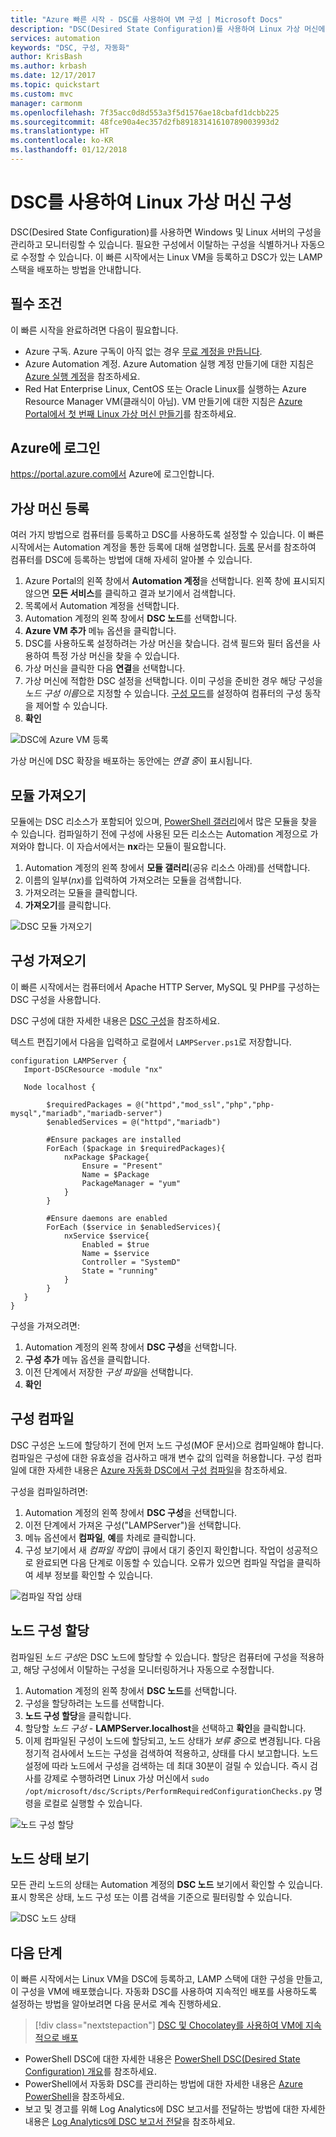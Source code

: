 ```yaml
---
title: "Azure 빠른 시작 - DSC를 사용하여 VM 구성 | Microsoft Docs"
description: "DSC(Desired State Configuration)를 사용하여 Linux 가상 머신에서 LAMP 스택을 구성합니다."
services: automation
keywords: "DSC, 구성, 자동화"
author: KrisBash
ms.author: krbash
ms.date: 12/17/2017
ms.topic: quickstart
ms.custom: mvc
manager: carmonm
ms.openlocfilehash: 7f35acc0d8d553a3f5d1576ae18cbafd1dcbb225
ms.sourcegitcommit: 48fce90a4ec357d2fb89183141610789003993d2
ms.translationtype: HT
ms.contentlocale: ko-KR
ms.lasthandoff: 01/12/2018
---
```

# <a name="configure-a-linux-virtual-machine-with-desired-state-configuration"></a>DSC를 사용하여 Linux 가상 머신 구성

DSC(Desired State Configuration)를 사용하면 Windows 및 Linux 서버의 구성을 관리하고 모니터링할 수 있습니다. 필요한 구성에서 이탈하는 구성을 식별하거나 자동으로 수정할 수 있습니다. 이 빠른 시작에서는 Linux VM을 등록하고 DSC가 있는 LAMP 스택을 배포하는 방법을 안내합니다.

## <a name="prerequisites"></a>필수 조건

이 빠른 시작을 완료하려면 다음이 필요합니다.

* Azure 구독. Azure 구독이 아직 없는 경우 [무료 계정을 만듭니다](https://azure.microsoft.com/free/).
* Azure Automation 계정. Azure Automation 실행 계정 만들기에 대한 지침은 [Azure 실행 계정](automation-sec-configure-azure-runas-account.md)을 참조하세요.
* Red Hat Enterprise Linux, CentOS 또는 Oracle Linux를 실행하는 Azure Resource Manager VM(클래식이 아님). VM 만들기에 대한 지침은 [Azure Portal에서 첫 번째 Linux 가상 머신 만들기](../virtual-machines/linux/quick-create-portal.md)를 참조하세요.

## <a name="log-in-to-azure"></a>Azure에 로그인
https://portal.azure.com에서 Azure에 로그인합니다.

## <a name="onboard-a-virtual-machine"></a>가상 머신 등록
여러 가지 방법으로 컴퓨터를 등록하고 DSC를 사용하도록 설정할 수 있습니다. 이 빠른 시작에서는 Automation 계정을 통한 등록에 대해 설명합니다. [등록](https://docs.microsoft.com/azure/automation/automation-dsc-onboarding) 문서를 참조하여 컴퓨터를 DSC에 등록하는 방법에 대해 자세히 알아볼 수 있습니다.

1. Azure Portal의 왼쪽 창에서 **Automation 계정**을 선택합니다. 왼쪽 창에 표시되지 않으면 **모든 서비스**를 클릭하고 결과 보기에서 검색합니다.
1. 목록에서 Automation 계정을 선택합니다.
1. Automation 계정의 왼쪽 창에서 **DSC 노드**를 선택합니다.
1. **Azure VM 추가** 메뉴 옵션을 클릭합니다.
1. DSC를 사용하도록 설정하려는 가상 머신을 찾습니다. 검색 필드와 필터 옵션을 사용하여 특정 가상 머신을 찾을 수 있습니다.
1. 가상 머신을 클릭한 다음 **연결**을 선택합니다.
1. 가상 머신에 적합한 DSC 설정을 선택합니다. 이미 구성을 준비한 경우 해당 구성을 *노드 구성 이름*으로 지정할 수 있습니다. [구성 모드](https://docs.microsoft.com/powershell/dsc/metaconfig)를 설정하여 컴퓨터의 구성 동작을 제어할 수 있습니다.
1. **확인**

![DSC에 Azure VM 등록](./media/automation-quickstart-dsc-configuration/dsc-onboard-azure-vm.png)

가상 머신에 DSC 확장을 배포하는 동안에는 *연결 중*이 표시됩니다.

## <a name="import-modules"></a>모듈 가져오기

모듈에는 DSC 리소스가 포함되어 있으며, [PowerShell 갤러리](https://www.powershellgallery.com)에서 많은 모듈을 찾을 수 있습니다. 컴파일하기 전에 구성에 사용된 모든 리소스는 Automation 계정으로 가져와야 합니다. 이 자습서에서는 **nx**라는 모듈이 필요합니다.

1. Automation 계정의 왼쪽 창에서 **모듈 갤러리**(공유 리소스 아래)를 선택합니다.
1. 이름의 일부(*nx*)를 입력하여 가져오려는 모듈을 검색합니다.
1. 가져오려는 모듈을 클릭합니다.
1. **가져오기**를 클릭합니다.

![DSC 모듈 가져오기](./media/automation-quickstart-dsc-configuration/dsc-import-module-nx.png)

## <a name="import-the-configuration"></a>구성 가져오기

이 빠른 시작에서는 컴퓨터에서 Apache HTTP Server, MySQL 및 PHP를 구성하는 DSC 구성을 사용합니다.

DSC 구성에 대한 자세한 내용은 [DSC 구성](https://docs.microsoft.com/powershell/dsc/configurations)을 참조하세요.

텍스트 편집기에서 다음을 입력하고 로컬에서 `LAMPServer.ps1`로 저장합니다.

```powershell-interactive
configuration LAMPServer {
   Import-DSCResource -module "nx"

   Node localhost {

        $requiredPackages = @("httpd","mod_ssl","php","php-mysql","mariadb","mariadb-server")
        $enabledServices = @("httpd","mariadb")

        #Ensure packages are installed
        ForEach ($package in $requiredPackages){
            nxPackage $Package{
                Ensure = "Present"
                Name = $Package
                PackageManager = "yum"
            }
        }

        #Ensure daemons are enabled
        ForEach ($service in $enabledServices){
            nxService $service{
                Enabled = $true
                Name = $service
                Controller = "SystemD"
                State = "running"
            }
        }
   }
}
```

구성을 가져오려면:

1. Automation 계정의 왼쪽 창에서 **DSC 구성**을 선택합니다.
1. **구성 추가** 메뉴 옵션을 클릭합니다.
1. 이전 단계에서 저장한 *구성 파일*을 선택합니다.
1. **확인**

## <a name="compile-a-configuration"></a>구성 컴파일

DSC 구성은 노드에 할당하기 전에 먼저 노드 구성(MOF 문서)으로 컴파일해야 합니다. 컴파일은 구성에 대한 유효성을 검사하고 매개 변수 값의 입력을 허용합니다. 구성 컴파일에 대한 자세한 내용은 [Azure 자동화 DSC에서 구성 컴파일](https://docs.microsoft.com/azure/automation/automation-dsc-compile)을 참조하세요.

구성을 컴파일하려면:

1. Automation 계정의 왼쪽 창에서 **DSC 구성**을 선택합니다.
1. 이전 단계에서 가져온 구성("LAMPServer")을 선택합니다.
1. 메뉴 옵션에서 **컴파일**, **예**를 차례로 클릭합니다.
1. 구성 보기에서 새 *컴파일 작업*이 큐에서 대기 중인지 확인합니다. 작업이 성공적으로 완료되면 다음 단계로 이동할 수 있습니다. 오류가 있으면 컴파일 작업을 클릭하여 세부 정보를 확인할 수 있습니다.

![컴파일 작업 상태](./media/automation-quickstart-dsc-configuration/dsc-compilationjob.png)

## <a name="assign-a-node-configuration"></a>노드 구성 할당

컴파일된 *노드 구성*은 DSC 노드에 할당할 수 있습니다. 할당은 컴퓨터에 구성을 적용하고, 해당 구성에서 이탈하는 구성을 모니터링하거나 자동으로 수정합니다.

1. Automation 계정의 왼쪽 창에서 **DSC 노드**를 선택합니다.
1. 구성을 할당하려는 노드를 선택합니다.
1. **노드 구성 할당**을 클릭합니다.
1. 할당할 *노드 구성* - **LAMPServer.localhost**을 선택하고 **확인**을 클릭합니다.
1. 이제 컴파일된 구성이 노드에 할당되고, 노드 상태가 *보류 중*으로 변경됩니다. 다음 정기적 검사에서 노드는 구성을 검색하여 적용하고, 상태를 다시 보고합니다. 노드 설정에 따라 노드에서 구성을 검색하는 데 최대 30분이 걸릴 수 있습니다. 즉시 검사를 강제로 수행하려면 Linux 가상 머신에서 `sudo /opt/microsoft/dsc/Scripts/PerformRequiredConfigurationChecks.py` 명령을 로컬로 실행할 수 있습니다.

![노드 구성 할당](./media/automation-quickstart-dsc-configuration/dsc-assign-node-configuration.png)

## <a name="viewing-node-status"></a>노드 상태 보기

모든 관리 노드의 상태는 Automation 계정의 **DSC 노드** 보기에서 확인할 수 있습니다. 표시 항목은 상태, 노드 구성 또는 이름 검색을 기준으로 필터링할 수 있습니다. 

![DSC 노드 상태](./media/automation-quickstart-dsc-configuration/dsc-node-status.png)

## <a name="next-steps"></a>다음 단계

이 빠른 시작에서는 Linux VM을 DSC에 등록하고, LAMP 스택에 대한 구성을 만들고, 이 구성을 VM에 배포했습니다. 자동화 DSC를 사용하여 지속적인 배포를 사용하도록 설정하는 방법을 알아보려면 다음 문서로 계속 진행하세요.

> [!div class="nextstepaction"]
> [DSC 및 Chocolatey를 사용하여 VM에 지속적으로 배포](./automation-dsc-cd-chocolatey.md)

* PowerShell DSC에 대한 자세한 내용은 [PowerShell DSC(Desired State Configuration) 개요](https://docs.microsoft.com/powershell/dsc/overview)를 참조하세요.
* PowerShell에서 자동화 DSC를 관리하는 방법에 대한 자세한 내용은 [Azure PowerShell](https://docs.microsoft.com/powershell/module/azurerm.automation/?view=azurermps-5.0.0)을 참조하세요.
* 보고 및 경고를 위해 Log Analytics에 DSC 보고서를 전달하는 방법에 대한 자세한 내용은 [Log Analytics에 DSC 보고서 전달](https://docs.microsoft.com/azure/automation/automation-dsc-diagnostics)을 참조하세요. 
